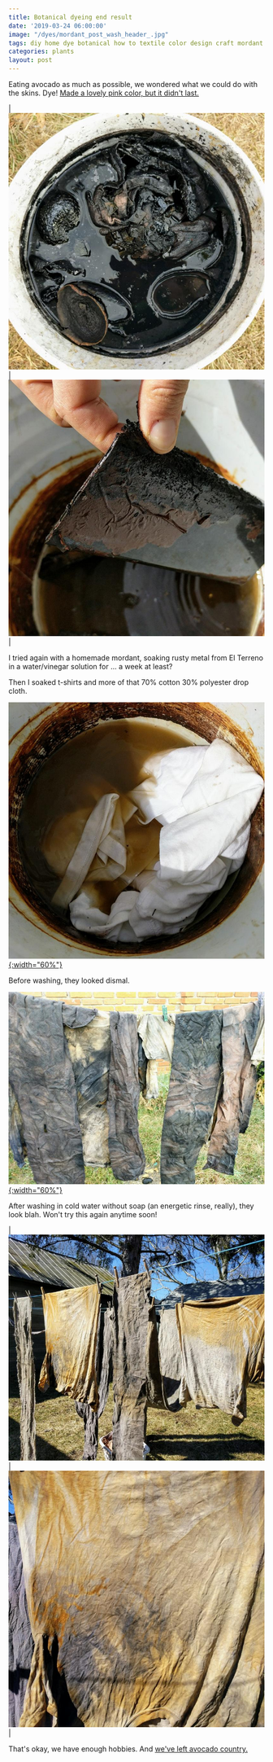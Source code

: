 ```yaml
---
title: Botanical dyeing end result
date: '2019-03-24 06:00:00'
image: "/dyes/mordant_post_wash_header_.jpg"
tags: diy home dye botanical how to textile color design craft mordant avocado
categories: plants
layout: post
---
```


Eating avocado as much as possible, we wondered what we could do with the skins. Dye! [Made a lovely pink color, but it didn't last.](https://reverdecer.annalisagross.com/2019/02/21/dyeing-yarn-with-plants/)

| [![](/images/dyes/mordant3_.jpg)](/images/dyes/mordant3.jpg) | [![](/images/dyes/mordant_.jpg)](/images/dyes/mordant.jpg) |

I tried again with a homemade mordant, soaking rusty metal from El Terreno in a water/vinegar solution for ... a week at least? 

Then I soaked t-shirts and more of that 70% cotton 30% polyester drop cloth.

[![](/images/dyes/mordant2_.jpg){:width="60%"}](/images/dyes/mordant2.jpg)

Before washing, they looked dismal.

[![](/images/dyes/mordant_pre_wash_.jpg){:width="60%"}](/images/dyes/mordant_pre_wash.jpg)

After washing in cold water without soap (an energetic rinse, really), they look blah. Won't try this again anytime soon!

| [![](/images/dyes/mordant_post_wash_.jpg)](/images/dyes/mordant_post_wash.jpg) | [![](/images/dyes/mordant_post_wash2_.jpg)](/images/dyes/mordant_post_wash2.jpg) |

That's okay, we have enough hobbies. And [we've left avocado country.](https://reverdecer.annalisagross.com/2019/03/19/goodnight-and-good-luck-el-terreno/)